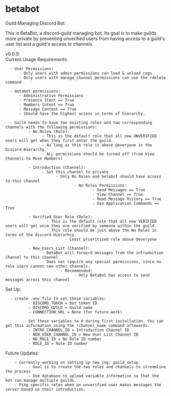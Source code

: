 # betabot
Guild Managing Discord Bot: 

This is BetaBot, a discord-guild managing bot. 
Its goal is to make guilds more private by preventing unverified users from having access to a guild's user list and a guild's access to channels. 

v0.0.0:  
  Current Usage Requirements:  
  
      - User Permissions:  
          - Only users with admin permissions can load & unload cogs
          - Only users with manage_channel permissions can use the !delete command
          
      - betabot permissions: 
          - Administrative Permissions
          - Presence Itent == True
          - Members Intent == True
          - Message Content == True 
          - Should have the highest access in terms of hierarchy. 
      
      - Guild needs to have two existing roles and two corresponding channels with the following permissions:
              - No Roles (Role):
                    - This is the default role that all new UNVERIFIED users will get when they first enter the guild. 
                    - As long as this role is above @everyone in the Discord Hierarchy.
                    - ALL permissions should be turned off (from View Channels to Move Members)
                    
              - Introduction (Channel):
                    - Set this channel to private
                          - Only No Roles and betabot should have access to this channel
                                  - No Roles Permissions:
                                          - Send Messages == True
                                          - View Channel == True
                                          - Read Message History == True
                                          - Use Application Commands == True
                                          
              - Verified User Role (Role): 
                      - This is the default role that all new VERIFIED users will get once they are verified by someone within the guild. 
                      - This role should be just above the No Roles in terms of the discord Hierarhcy. 
                              - Least prioritized role above @everyone 
                              
              - New_Users_List (Channel): 
                    - BetaBot will forward messages from the introduction channel to this channel.
                    - Does not require any special permissions, since no role users cannot see other channels. 
                            - Recommended:
                                  - Only BetaBot has access to send messages across this channel
   Set Up:  
   
   
      - create .env file to set these variables: 
              - DISCORD_TOKEN = bot token ID
              - DISCORD_GUILD = Guild name
              - CONNECTION_URL = None (for future work) 
              
              Set these variables to 0 during first installation. You can get this information using the !channel_name command aftewards. 
              - INTRO_CHANNEL_ID = Introduction Channel ID  
              - NEW_USER_CHANNEL_ID = New User List Channel ID 
              - NO_ROLE_ID = No Role ID number
              - ROLE_ID = Role ID number
          
  Future Updates:   
  
  
        - Currently working on setting up new cog: guild_setup 
              - Goal is to create the two roles and channels to streamline the process
              - Use database to upload variable information so that the bot can manage multiple guilds. 
        - Ping specific roles when an unverified user makes messages the server based on their introduction. 
